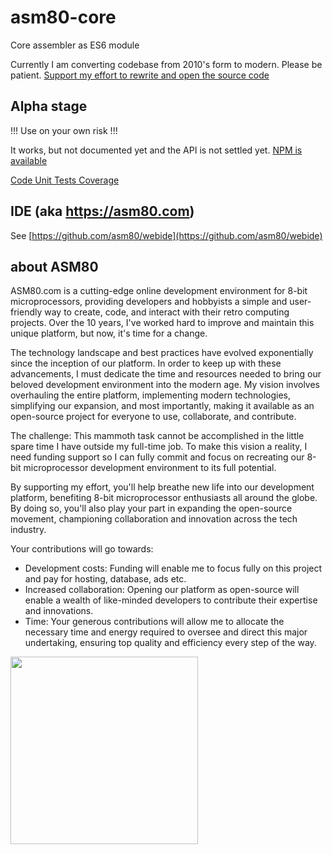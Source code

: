 # asm80-core
Core assembler as ES6 module

Currently I am converting codebase from 2010's form to modern. Please be patient. [Support my effort to rewrite and open the source code](https://donate.stripe.com/7sI8yU7jCbzp4wMeUX)

## Alpha stage

!!! Use on your own risk !!!

It works, but not documented yet and the API is not settled yet. [NPM is available](https://www.npmjs.com/package/@asm80/core)

[Code Unit Tests Coverage](https://asm80.github.io/asm80-core/coverage/index.html)

## IDE (aka https://asm80.com)

See [https://github.com/asm80/webide](https://github.com/asm80/webide)

## about ASM80

ASM80.com is a cutting-edge online development environment for 8-bit microprocessors, providing developers and hobbyists a simple and user-friendly way to create, code, and interact with their retro computing projects. Over the 10 years, I've worked hard to improve and maintain this unique platform, but now, it's time for a change.

The technology landscape and best practices have evolved exponentially since the inception of our platform. In order to keep up with these advancements, I must dedicate the time and resources needed to bring our beloved development environment into the modern age. My vision involves overhauling the entire platform, implementing modern technologies, simplifying our expansion, and most importantly, making it available as an open-source project for everyone to use, collaborate, and contribute.

The challenge: This mammoth task cannot be accomplished in the little spare time I have outside my full-time job. To make this vision a reality, I need funding support so I can fully commit and focus on recreating our 8-bit microprocessor development environment to its full potential.

By supporting my effort, you'll help breathe new life into our development platform, benefiting 8-bit microprocessor enthusiasts all around the globe. By doing so, you'll also play your part in expanding the open-source movement, championing collaboration and innovation across the tech industry.

Your contributions will go towards:

- Development costs: Funding will enable me to focus fully on this project and pay for hosting, database, ads etc.
- Increased collaboration: Opening our platform as open-source will enable a wealth of like-minded developers to contribute their expertise and innovations.
- Time: Your generous contributions will allow me to allocate the necessary time and energy required to oversee and direct this major undertaking, ensuring top quality and efficiency every step of the way.

<img src="https://asm80.github.io/asm80-core/docs/qr_7sI8yU7jCbzp4wMeUX.png" width="300px">


